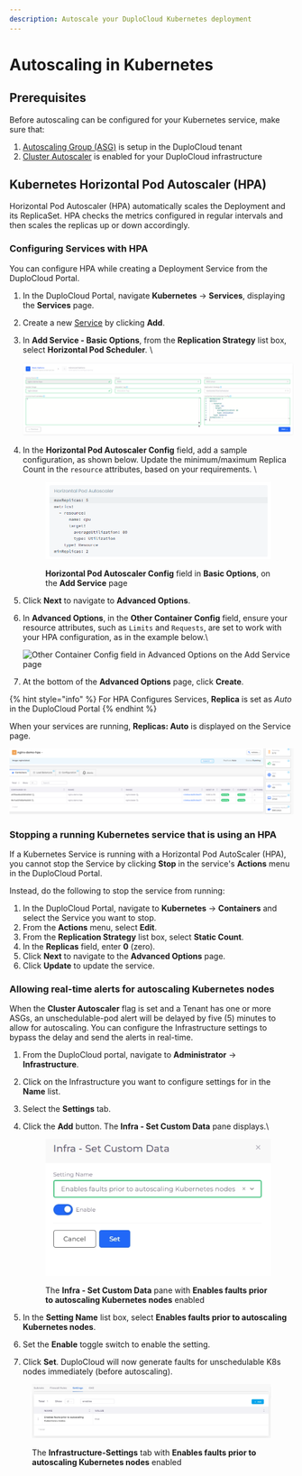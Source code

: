 ```yaml
---
description: Autoscale your DuploCloud Kubernetes deployment
---
```


# Autoscaling in Kubernetes

## Prerequisites

Before autoscaling can be configured for your Kubernetes service, make sure that:

1. [Autoscaling Group (ASG)](auto-scaling-groups/) is setup in the DuploCloud tenant
2. [Cluster Autoscaler](../../creating-an-infrastructure-and-plan-for-aws/kubernetes-cluster/enable-cluster-autoscaler.md) is enabled for your DuploCloud infrastructure

## Kubernetes Horizontal Pod Autoscaler (HPA)

Horizontal Pod Autoscaler (HPA) automatically scales the Deployment and its ReplicaSet. HPA checks the metrics configured in regular intervals and then scales the replicas up or down accordingly.

### Configuring Services with HPA

You can configure HPA while creating a Deployment Service from the DuploCloud Portal.

1. In the DuploCloud Portal, navigate **Kubernetes** -> **Services**, displaying the **Services** page.
2. Create a new [Service](../../../aws-services/containers/) by clicking **Add**.
3.  In **Add Service - Basic Options**, from the **Replication Strategy** list box, select **Horizontal Pod Scheduler**_._ \


    <div align="left">

    <img src="../../../../.gitbook/assets/hpa1.png" alt="Basic Options on the Add Service page, with Replication Strategy list box and Horizontal Pod Autoscaler Config fields">

    </div>


4.  In the **Horizontal Pod Autoscaler Config** field, add a sample configuration, as shown below. Update the minimum/maximum Replica Count in the `resource` attributes, based on your requirements. \


    <div align="left">

    <figure><img src="../../../../.gitbook/assets/hpa_Code_block.png" alt=""><figcaption><p><strong>Horizontal Pod Autoscaler Config</strong> field in <strong>Basic Options</strong>, on the <strong>Add Service</strong> page</p></figcaption></figure>

    </div>


5. Click **Next** to navigate to **Advanced Options**.
6.  In **Advanced Options**, in the **Other Container Config** field, ensure your resource attributes, such as `Limits` and `Requests`, are set to work with your HPA configuration, as in the example below.\


    <div align="left">

    <img src="../../../../.gitbook/assets/Screen Shot 2022-07-16 at 12.02.11 PM.png" alt="Other Container Config field in Advanced Options on the Add Service page">

    </div>
7. At the bottom of the **Advanced Options** page, click **Create**.

{% hint style="info" %}
For HPA Configures Services, **Replica** is set as _Auto_ in the DuploCloud Portal
{% endhint %}

When your services are running, **Replicas: Auto** is displayed on the Service page.

<div align="left">

<img src="../../../../.gitbook/assets/image (8) (3).png" alt="Service page with Replicas: Auto and Status: Running displayed">

</div>

### Stopping a running Kubernetes service that is using an HPA

If a Kubernetes Service is running with a Horizontal Pod AutoScaler (HPA), you cannot stop the Service by clicking **Stop** in the service's **Actions** menu in the DuploCloud Portal.&#x20;

Instead, do the following to stop the service from running:

1. In the DuploCloud Portal, navigate to **Kubernetes** -> **Containers** and select the Service you want to stop.
2. From the **Actions** menu, select **Edit**.
3. From the **Replication Strategy** list box, select **Static Count**.
4. In the **Replicas** field, enter **0** (zero).&#x20;
5. Click **Next** to navigate to the **Advanced Options** page.
6. Click **Update** to update the service.&#x20;

### Allowing real-time alerts for autoscaling Kubernetes nodes

When the **Cluster Autoscaler** flag is set and a Tenant has one or more ASGs, an unschedulable-pod alert will be delayed by five (5) minutes to allow for autoscaling. You can configure the Infrastructure settings to bypass the delay and send the alerts in real-time.

1. From the DuploCloud portal, navigate to **Administrator** -> **Infrastructure**.&#x20;
2. Click on the Infrastructure you want to configure settings for in the **Name** list.&#x20;
3. Select the **Settings** tab.
4.  Click the **Add** button. The **Infra - Set Custom Data** pane displays.\


    <div align="left">

    <figure><img src="../../../../.gitbook/assets/screenshot-nimbusweb.me-2024.03.01-16_40_53.png" alt=""><figcaption><p>The <strong>Infra - Set Custom Data</strong> pane with <strong>Enables faults prior to autoscaling Kubernetes nodes</strong> enabled</p></figcaption></figure>

    </div>
5. In the **Setting Name** list box, select **Enables faults prior to autoscaling Kubernetes nodes**.&#x20;
6. Set the **Enable** toggle switch to enable the setting.
7. Click **Set**. DuploCloud will now generate faults for unschedulable K8s nodes immediately (before autoscaling).

<figure><img src="../../../../.gitbook/assets/screenshot-nimbusweb.me-2024.03.01-16_43_50.png" alt=""><figcaption><p>The <strong>Infrastructure-Settings</strong> tab with <strong>Enables faults prior to autoscaling Kubernetes nodes</strong> enabled</p></figcaption></figure>



